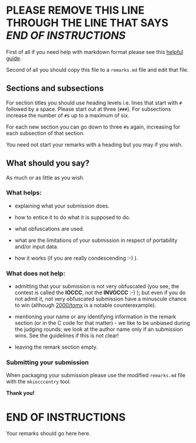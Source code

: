 # PLEASE REMOVE THIS LINE THROUGH THE LINE THAT SAYS _END OF INSTRUCTIONS_

First of all if you need help with markdown format please see this [helpful
guide](https://www.markdownguide.org/basic-syntax/).

Second of all you should copy this file to a `remarks.md` file and edit that
file.

## Sections and subsections

For section titles you should use heading levels i.e. lines that start with `#`
followed by a space. Please start out at three (`###`). For subsections increase
the number of `#`s up to a maximum of six.

For each new section you can go down to three `#`s again, increasing for each
subsection of that section.

You need not start your remarks with a heading but you may if you wish.

## What should you say?

As much or as little as you wish.

### What helps:

- explaining what your submission does.

- how to entice it to do what it is supposed to do.

- what obfuscations are used.

- what are the limitations of your submission in respect of portability and/or input
data.

- how it works (if you are really condescending :-) ).

### What does not help:

- admitting that your submission is not very obfuscated (you see, the contest is
called the **IOCCC**, not the **INVOCCC** :-) ); but even if you do not admit
it, not very obfuscated submission have a minuscule chance to win (although
[2000/tomx](https://github.com/ioccc-src/temp-test-ioccc/tree/master/years.html#2000_tomx)
is a notable counterexample).

- mentioning your name or any identifying information in the remark section (or
in the C code for that matter) - we like to be unbiased during the judging
rounds; we look at the author name only if an submission wins. See the guidelines if
this is not clear!

- leaving the remark section empty.

### Submitting your submission

When packaging your submission please use the modified `remarks.md` file with the
`mkiocccentry` tool.

**Thank you!**

# END OF INSTRUCTIONS

Your remarks should go here here.
